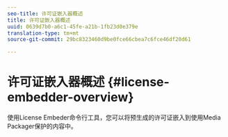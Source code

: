 ```yaml
---
seo-title: 许可证嵌入器概述
title: 许可证嵌入器概述
uuid: 0639d7b0-a6c1-45fe-a21b-1fb23d0e379e
translation-type: tm+mt
source-git-commit: 29bc8323460d9be0fce66cbea7c6fce46df20d61

---
```



# 许可证嵌入器概述 {#license-embedder-overview}

使用License Embeder命令行工具，您可以将预生成的许可证嵌入到使用Media Packager保护的内容中。
